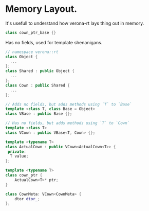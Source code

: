# Memory Layout.

It's usefull to understand how verona-rt lays thing out in memory.


```c++
class cown_ptr_base {}
```

Has no fields, used for template shenanigans.

```c++
// namespace verona::rt
class Object {
  ...
};
class Shared : public Object {
  ...
};
class Cown : public Shared {
  ...
};

// Adds no fields, but adds methods using `T` to `Base`
template <class T, class Base = Object>
class VBase : public Base {};

// Has no fields, but adds methods using `T` to `Cown`
template <class T>
class VCown : public VBase<T, Cown> {};

template <typename T>
class ActualCown : public VCown<ActualCown<T>> {
 private:
  T value;
};
```

```c++
template <typename T>
class cown_ptr {
    ActualCown<T>* ptr;
}
```

```c++
class CownMeta: VCown<CownMeta> {
    dtor dtor_;
};
```



